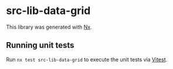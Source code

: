 # src-lib-data-grid

This library was generated with [Nx](https://nx.dev).

## Running unit tests

Run `nx test src-lib-data-grid` to execute the unit tests via [Vitest](https://vitest.dev/).
